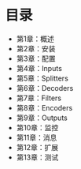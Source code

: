 目录
=====

* 第1章：概述
* 第2章：安装
* 第3章：配置
* 第4章：Inputs
* 第5章：Splitters
* 第6章：Decoders
* 第7章：Filters
* 第8章：Encoders
* 第9章：Outputs
* 第10章：监控
* 第11章：消息
* 第12章：扩展
* 第13章：测试
